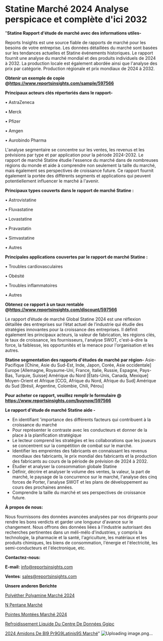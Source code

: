 # Statine Marché 2024 Analyse perspicace et complète d'ici 2032

"<strong>Statine Rapport d'étude de marché avec des informations utiles-</strong>

Reports Insights est une source fiable de rapports de marché pour les besoins de votre entreprise. Les données détaillées du marché sont basées sur les tendances actuelles et Statine événements historiques. Le rapport fournit une analyse du marché mondial et des produits individuels de 2024 à 2032. La production locale est également abordée ainsi que l'analyse des prix par catégorie. Production régionale et prix mondiaux de 2024 à 2032.

<strong><b>Obtenir un exemple de copie @</b></strong><a href=https://www.reportsinsights.com/sample/597566><strong><b>https://www.reportsinsights.com/sample/597566</b></strong></a>

<b>Principaux acteurs clés répertoriés dans le rapport-</b>

<b> </b>• AstraZeneca

• Merck

• Pfizer

• Amgen

• Aurobindo Pharma

L'analyse segmentaire se concentre sur les ventes, les revenus et les prévisions par type et par application pour la période 2024-2032. Le rapport de marché Statine étudie l'essence du marché dans de nombreuses régions du monde et aide à comprendre non seulement la taille du marché, mais également ses perspectives de croissance future. Ce rapport fournit également la portée des différents segments et applications qui peuvent potentiellement influencer le marché à l'avenir.

<strong>Principaux types couverts dans le rapport de marché Statine :</strong>

• Astrovistatine

• Fluvastatine

• Lovastatine

• Pravastatin

• Simvastatine

• Autres

<strong>Principales applications couvertes par le rapport de marché Statine :</strong>

• Troubles cardiovasculaires

• Obésité

• Troubles inflammatoires

• Autres

<strong><b>Obtenez ce rapport à un taux rentable @</b></strong><a href=https://www.reportsinsights.com/discount/597566><strong><b>https://www.reportsinsights.com/discount/597566</b></strong></a>

Le rapport d’étude de marché Global Statine 2024 est une réflexion détaillée des entreprises sur l’état actuel de l’industrie qui étudie des stratégies innovantes pour la croissance des entreprises. Il définit également les principaux acteurs, la valeur de fabrication, les régions clés, le taux de croissance, les fournisseurs, l'analyse SWOT, c'est-à-dire la force, la faiblesse, les opportunités et la menace pour l'organisation et les autres.

<strong>Statine segmentation des rapports d'études de marché par région-</strong>
Asie-Pacifique [Chine, Asie du Sud-Est, Inde, Japon, Corée, Asie occidentale]
Europe [Allemagne, Royaume-Uni, France, Italie, Russie, Espagne, Pays-Bas, Turquie, Suisse]
Amérique du Nord [États-Unis, Canada, Mexique]
Moyen-Orient et Afrique [CCG, Afrique du Nord, Afrique du Sud]
Amérique du Sud [Brésil, Argentine, Colombie, Chili, Pérou]

<strong>Pour acheter ce rapport, veuillez remplir le formulaire @   <a href=https://www.reportsinsights.com/buynow/597566>https://www.reportsinsights.com/buynow/597566</a></strong>

<strong>Le rapport d'étude de marché Statine aide -</strong>
<ul>
  <li>En identifiant 'importance des différents facteurs qui contribuent à la croissance du marché</li>
  <li>Pour représenter le contraste avec les conducteurs et donner de la place à la planification stratégique</li>
  <li>Le lecteur comprend les stratégies et les collaborations que les joueurs se concentrent sur la compétition de combat sur le marché.</li>
  <li>Identifier les empreintes des fabricants en connaissant les revenus mondiaux des fabricants, le prix mondial des fabricants et la production des fabricants au cours de la période de prévision de 2024 à 2032.</li>
  <li>Étudier et analyser la consommation globale Statine</li>
  <li>Définir, décrire et analyser le volume des ventes, la valeur, la part de marché, le paysage de la concurrence sur le marché, l'analyse des cinq forces de Porter, l'analyse SWOT et les plans de développement au cours des prochaines années.</li>
  <li>Comprendre la taille du marché et ses perspectives de croissance future.</li>
</ul>
<strong>À propos de nous:</strong>

Nous fournissons des données avancées analysées par nos dirigeants pour rendre les bons verdicts et garder une longueur d'avance sur le changement. Nous offrons des données liées à l'industrie autorisant des recherches pertinentes dans un méli-mélo d'industries, y compris la technologie, la pharmacie et la santé, l'agriculture, les matériaux et les produits chimiques, les biens de consommation, l'énergie et l'électricité, les semi-conducteurs et l'électronique, etc.

<strong>Contactez-nous:</strong>

<strong>E-mail:</strong> <a href=mailto:info@reportsinsights.com>info@reportsinsights.com</a>

<strong>Ventes</strong>: <a href=mailto:sales@reportsinsights.com>sales@reportsinsights.com</a>

<strong>Unsere anderen Berichte</strong>

<a href=https://www.linkedin.com/pulse/polyéther-polyamine-marché-facteurs-de-force-et-hws2c/>Polyéther Polyamine Marché 2024</a>

<a href=https://www.linkedin.com/pulse/n-pentane-march%C3%A9-2024-part-croissance-tendances-lfaqc/>N Pentane Marché</a>

<a href=https://www.linkedin.com/pulse/pointes-montées-marchétaille-globale-2024-demande-gniac/>Pointes Montées Marché 2024</a>

<a href=https://www.linkedin.com/pulse/refroidissement-liquide-du-centre-de-données-ggipc/>Refroidissement Liquide Du Centre De Données Ggipc</a>

<a href=https://www.linkedin.com/pulse/2024-amidons-de-bl%C3%A9-pr%C3%A9g%C3%A9latinis%C3%A9s-march%C3%A9-analyse-it5sc/>2024 Amidons De Bl9 Pr9G9Latinis9S Marché</a>"
![Uploading image.png…]()
